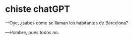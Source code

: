 # chiste chatGPT

—Oye, ¿sabes cómo se llaman los habitantes de Barcelona?

—Hombre, pues todos no.
